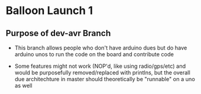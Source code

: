 # Balloon Launch 1

## Purpose of dev-avr Branch

- This branch allows people who don't have arduino dues but
do have arduino unos to run the code on the board and contribute code

- Some features might not work (NOP'd, like using radio/gps/etc) and
  would be purposefully removed/replaced with printlns, but the overall
  due architechture in master should theoretically be "runnable" on a uno as well

